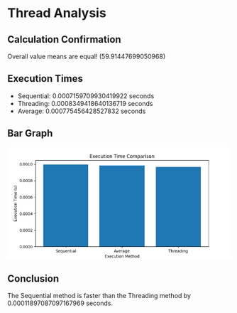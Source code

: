 
# Thread Analysis

## Calculation Confirmation
Overall value means are equal! (59.91447699050968)

## Execution Times
- Sequential: 0.0007159709930419922 seconds
- Threading: 0.0008349418640136719 seconds 
- Average: 0.000775456428527832 seconds

## Bar Graph
![EXERCISE 3.1 BAR GRAPH](BAR_GRAPH_exercise_3.1.png)

## Conclusion
The Sequential method is faster than the Threading method by 0.00011897087097167969 seconds.

